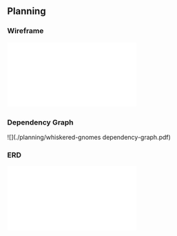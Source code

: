 ## Planning

### Wireframe

![](./planning/wireframe-nutshell-gnomes.pdf)

### Dependency Graph

![](./planning/whiskered-gnomes dependency-graph.pdf)

### ERD
![](./planning/nutshellERD.pdf)
